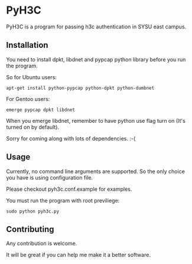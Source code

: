 PyH3C
=====

PyH3C is a program for passing h3c authentication in SYSU east campus.


Installation
-------

You need to install dpkt, libdnet and pypcap python library before you run the program.

So for Ubuntu users:

    apt-get install python-pypcap python-dpkt python-dumbnet

For Gentoo users:

    emerge pypcap dpkt libdnet

When you emerge libdnet, remember to have python use flag turn on (It's turned on by default).

Sorry for coming along with lots of dependencies. :-(


Usage
-----

Currently, no command line arguments are supported.
So the only choice you have is using configuration file.

Please checkout pyh3c.conf.example for examples.

You must run the program with root previliege:

    sudo python pyh3c.py


Contributing
------------

Any contribution is welcome.

It will be great if you can help me make it a better software.


